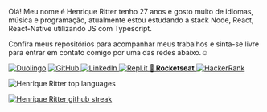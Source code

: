 
Olá! Meu nome é Henrique Ritter tenho 27 anos e gosto muito de idiomas, música e programação, atualmente estou estudando a stack Node, React, React-Native utilizando JS com Typescript.

Confira meus repositórios para acompanhar meus trabalhos e sinta-se livre para entrar em contato comigo por uma das redes abaixo.:relaxed:

<a href="https://www.duolingo.com/profile/hrqritter"><img alt="Duolingo" src="https://img.shields.io/badge/Duolingo-%234DC730.svg?&style=for-the-badge&logo=Duolingo&logoColor=white"/></a> 
<a href="https://github.com/henriqueritter/"><img alt="GitHub" src="https://img.shields.io/badge/github-%23121011.svg?&style=for-the-badge&logo=github&logoColor=white"/> </a> 
<a href="https://www.linkedin.com/in/henrique-ritter/"> <img alt="LinkedIn" src="https://img.shields.io/badge/linkedin-%230077B5.svg?&style=for-the-badge&logo=linkedin&logoColor=white"/> </a> 
<a href="https://replit.com/@HenriqueRitter"> <img alt="Repl.it" src="https://img.shields.io/badge/Repl.it-%230D101E.svg?&style=for-the-badge&logo=Repl.it&logoColor=white"/> </a> 
<a href="https://app.rocketseat.com.br/me/henrique-ritter"> <b>:rocket: Rocketseat</b> </a> 
<a href="https://www.hackerrank.com/henrique_ritter"> <img alt="HackerRank" src="https://img.shields.io/badge/-Hackerrank-2EC866?style=for-the-badge&logo=HackerRank&logoColor=white"/> </a>



![Henrique Ritter top languages](https://github-readme-stats.vercel.app/api/top-langs/?username=henriqueritter&show_icons=true&theme=tokyonight&layout=compact&langs_count=15&hide=ruby,starlark,hack,objective-c)

[![Henrique Ritter github streak](https://github-readme-streak-stats.herokuapp.com/?user=henriqueritter&theme=blue-green)](https://github.com/henriqueritter/github-readme-streak-stats)


<!-- How to pin more Repos on Home
![Henrique Ritter top languages](https://github-readme-stats.vercel.app/api/pin/?username=henriqueritter&repo=Rocketseat-GoBarber)
-->
